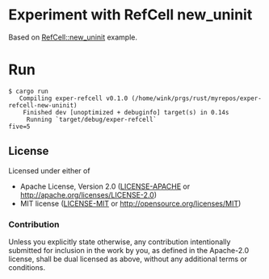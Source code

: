 # Experiment with RefCell new_uninit

Based on [RefCell::new_uninit](https://doc.rust-lang.org/std/rc/struct.Rc.html#method.new_uninit) example.

# Run

```
$ cargo run
   Compiling exper-refcell v0.1.0 (/home/wink/prgs/rust/myrepos/exper-refcell-new-uninit)
    Finished dev [unoptimized + debuginfo] target(s) in 0.14s
     Running `target/debug/exper-refcell`
five=5
```

## License

Licensed under either of

- Apache License, Version 2.0 ([LICENSE-APACHE](LICENSE-APACHE) or http://apache.org/licenses/LICENSE-2.0)
- MIT license ([LICENSE-MIT](LICENSE-MIT) or http://opensource.org/licenses/MIT)

### Contribution

Unless you explicitly state otherwise, any contribution intentionally submitted
for inclusion in the work by you, as defined in the Apache-2.0 license, shall
be dual licensed as above, without any additional terms or conditions.
